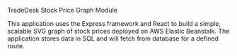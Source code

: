 TradeDesk Stock Price Graph Module


This application uses the Express framework and React to build a simple, scalable SVG graph of stock prices deployed on AWS Elastic Beanstalk. The application stores data in SQL and will fetch from database for a defined route.
